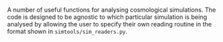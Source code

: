 A number of useful functions for analysing cosmological simulations. The code is designed to be agnostic to which 
particular simulation is being analysed by allowing the user to specify their own reading routine in the format shown in 
`simtools/sim_readers.py`.